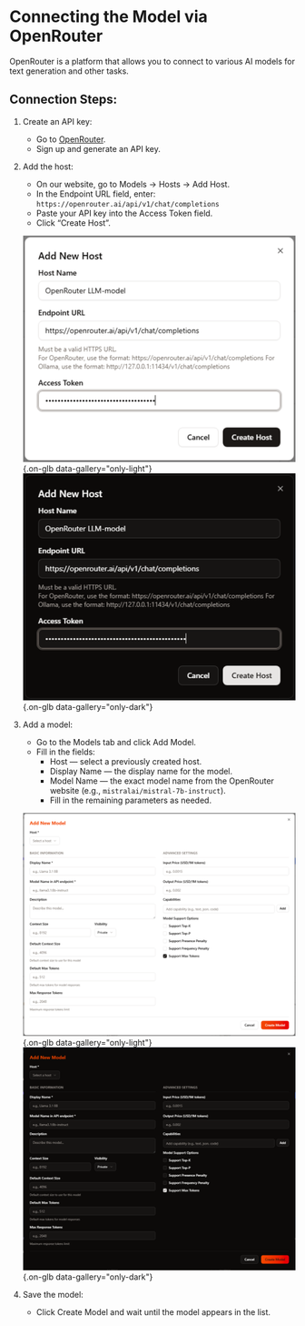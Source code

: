 # Connecting the Model via OpenRouter

OpenRouter is a platform that allows you to connect to various AI models for text generation and other tasks.

## Connection Steps:

1. Create an API key:
	- Go to [OpenRouter](https://openrouter.ai).
	- Sign up and generate an API key.
2. Add the host:
	- On our website, go to Models → Hosts → Add Host.
	- In the Endpoint URL field, enter: `https://openrouter.ai/api/v1/chat/completions`
	- Paste your API key into the Access Token field.
	- Click “Create Host”.

	![](../assets/image/llm-model/6.png#only-light){.on-glb data-gallery="only-light"}
	![](../assets/image/llm-model/6_dark.png#only-dark){.on-glb data-gallery="only-dark"}

3. Add a model:

	- Go to the Models tab and click Add Model.
	- Fill in the fields:
		- Host — select a previously created host.
		- Display Name — the display name for the model.
		- Model Name — the exact model name from the OpenRouter website (e.g., `mistralai/mistral-7b-instruct`).
		- Fill in the remaining parameters as needed.

	![](../assets/image/llm-model/5.png#only-light){.on-glb data-gallery="only-light"}
	![](../assets/image/llm-model/5_dark.png#only-dark){.on-glb data-gallery="only-dark"}

5. Save the model:
	- Click Create Model and wait until the model appears in the list.